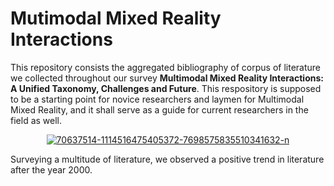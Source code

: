# Mutimodal Mixed Reality Interactions

This repository consists the aggregated bibliography of corpus of literature we collected throughout our survey **Multimodal Mixed Reality Interactions: A Unified Taxonomy, Challenges and Future**. This respository is supposed to be a starting point for novice researchers and laymen for Multimodal Mixed Reality, and it shall serve as a guide for current researchers in the field as well.

<div align="center"> <a href="https://ibb.co/vcjZKwQ"><img src="https://i.ibb.co/Jcs5MBy/70637514-1114516475405372-7698575835510341632-n.png" alt="70637514-1114516475405372-7698575835510341632-n" border="0"></a> </div>

Surveying a multitude of literature, we observed a positive trend in literature after the year 2000.
